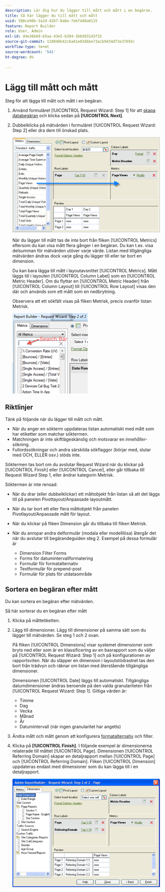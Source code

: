 ```yaml
---
description: Lär dig hur du lägger till mått och mått i en begäran.
title: Så här lägger du till mått och mått
uuid: 588ce96b-3a2d-42b7-8a8e-7e6f448a0115
feature: Report Builder
role: User, Admin
exl-id: d4e36b69-b5aa-43e5-b394-3b6d93143f15
source-git-commit: 12d048b42c6a61e03dbbe73acb9d34df3e37693c
workflow-type: tm+mt
source-wordcount: '541'
ht-degree: 0%

---
```


# Lägg till mått och mått

Steg för att lägga till mått och mått i en begäran.

1. Använd formuläret [!UICONTROL Request Wizard: Step 1] för att [skapa databegäran](/help/analyze/legacy-report-builder/data-requests/data-requests.md) och klicka sedan på **[!UICONTROL Next]**.
1. Dubbelklicka på mätvärden i formuläret [!UICONTROL Request Wizard: Step 2] eller dra dem till önskad plats.

   ![Skärmbild med begärandeguiden: Steg 2 med en pil som pekar från mätlistan till önskat sidvisningsavsnitt.](assets/adding_metrics.png)

   När du lägger till mått tas de inte bort från fliken [!UICONTROL Metrics] eftersom du kan visa mått flera gånger i en begäran. Du kan t.ex. visa delsumman för mätvärden utöver varje värde. Listan med tillgängliga mätvärden ändras dock varje gång du lägger till eller tar bort en dimension.

   Du kan bara lägga till mått i layoutavsnittet [!UICONTROL Metrics]. Mått läggs till i layouten [!UICONTROL Column Label] som en [!UICONTROL Metric Header]. Om du flyttar en [!UICONTROL Metric Header] från [!UICONTROL Column Layout] till [!UICONTROL Row Layout] visas den där och används som ett mått som en nedbrytning.

   Observera att ett sökfält visas på fliken Metrisk, precis ovanför listan Metrisk.

   ![Skärmbild som visar sökfältet Metrics.](assets/search_bar_metric.png)

## Riktlinjer

Tänk på följande när du lägger till mått och mått.

* När du anger en sökterm uppdateras listan automatiskt med mått som har etiketter som matchar söktermen.
* Matchningen är inte skiftlägeskänslig och motsvarar en *innehåller*-sökning.
* Fullordssökningar och andra särskilda sökflaggor (börjar med, slutar med OCH, ELLER osv.) stöds inte.

Söktermen tas bort om du avslutar Request Wizard när du klickar på [!UICONTROL Finish] eller [!UICONTROL Cancel], eller går tillbaka till Request Wizard Step 1, eller ändrar kategorin Metrisk.

Söktermen är inte rensad:

* När du drar (eller dubbelklickar) ett måttobjekt från listan så att det läggs till på panelen Pivottayout/Anpassade layoutmått.
* När du tar bort ett eller flera måttobjekt från panelen Pivotlayout/Anpassade mått för layout.
* När du klickar på fliken Dimension går du tillbaka till fliken Metrisk.
* När du anropar andra delformulär (modala eller modelllösa) återgår det när du avslutar till begärandeguiden steg 2. Exempel på dessa formulär är

   * Dimension Filter Forms
   * Forms för datumintervallformatering
   * Formulär för formatalternativ
   * Textformulär för prepend-post
   * Formulär för plats för utdataområde

## Sortera en begäran efter mått

Du kan sortera en begäran efter mätvärden.

Så här sorterar du en begäran efter mått

1. Klicka på måttetiketten.
1. Lägg till dimensioner. Lägg till dimensioner på samma sätt som du lägger till mätvärden. Se steg 1 och 2 ovan.

   På fliken [!UICONTROL Dimensions] visar systemet dimensioner som bryts ned eller som är en klassificering av en basrapport som du väljer på [!UICONTROL Request Wizard: Step 1] och på konfigurationen av rapportsviten. När du släpper en dimension i layoutstödrastret tas den bort från trädvyn och räknar om listan med återstående tillgängliga dimensioner.

   Dimensionen [!UICONTROL Date] läggs till automatiskt. Tillgängliga datumdimensioner ändras beroende på den valda granulariteten från [!UICONTROL Request Wizard: Step 1]. Giltiga värden är:

   * Timme
   * Dag
   * Vecka
   * Månad
   * År
   * Datumintervall (när ingen granularitet har angetts)

1. Ändra mått och mått genom att konfigurera [formatalternativ](/help/analyze/legacy-report-builder/layout/t-format-display-headers.md) och filter.
1. Klicka på **[!UICONTROL Finish]**.
I följande exempel är dimensionerna relaterade till måttet [!UICONTROL Page]. Dimensionen [!UICONTROL Referring Domain] skapar en detaljrapport mellan [!UICONTROL Page] och [!UICONTROL Referring Domain]. Fliken [!UICONTROL Dimension] uppdateras endast med dimensioner som du kan lägga till i en detaljrapport.

   ![Skärmbild som visar dimensionerna som relaterar till måttet.](assets/page_pageview_02.png)
